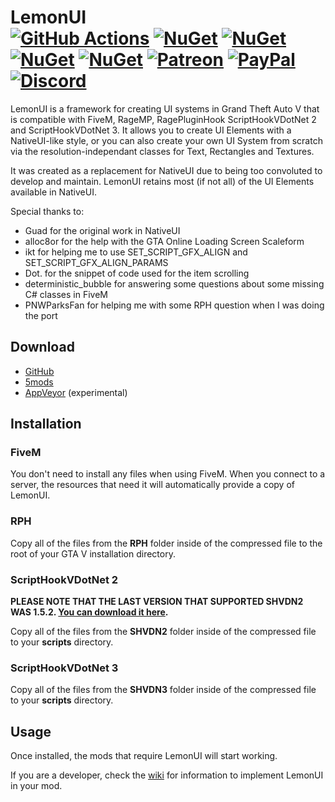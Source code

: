 # LemonUI<br>[![GitHub Actions][actions-img]][actions-url] [![NuGet][nuget-img-2]][nuget-url-2] [![NuGet][nuget-img-3]][nuget-url-3] [![NuGet][nuget-img-f]][nuget-url-f] [![NuGet][nuget-img-r]][nuget-url-r] [![Patreon][patreon-img]][patreon-url] [![PayPal][paypal-img]][paypal-url] [![Discord][discord-img]][discord-url]

LemonUI is a framework for creating UI systems in Grand Theft Auto V that is compatible with FiveM, RageMP, RagePluginHook ScriptHookVDotNet 2 and ScriptHookVDotNet 3. It allows you to create UI Elements with a NativeUI-like style, or you can also create your own UI System from scratch via the resolution-independant classes for Text, Rectangles and Textures.

It was created as a replacement for NativeUI due to being too convoluted to develop and maintain. LemonUI retains most (if not all) of the UI Elements available in NativeUI.

Special thanks to:

* Guad for the original work in NativeUI
* alloc8or for the help with the GTA Online Loading Screen Scaleform
* ikt for helping me to use SET_SCRIPT_GFX_ALIGN and SET_SCRIPT_GFX_ALIGN_PARAMS
* Dot. for the snippet of code used for the item scrolling
* deterministic_bubble for answering some questions about some missing C# classes in FiveM
* PNWParksFan for helping me with some RPH question when I was doing the port

## Download

* [GitHub](https://github.com/justalemon/LemonUI/releases)
* [5mods](https://www.gta5-mods.com/scripts/lemonui)
* [AppVeyor](https://ci.appveyor.com/project/justalemon/lemonui) (experimental)

## Installation

### FiveM

You don't need to install any files when using FiveM. When you connect to a server, the resources that need it will automatically provide a copy of LemonUI.

### RPH

Copy all of the files from the **RPH** folder inside of the compressed file to the root of your GTA V installation directory.

### ScriptHookVDotNet 2

**PLEASE NOTE THAT THE LAST VERSION THAT SUPPORTED SHVDN2 WAS 1.5.2. [You can download it here]().**

Copy all of the files from the **SHVDN2** folder inside of the compressed file to your **scripts** directory.

### ScriptHookVDotNet 3

Copy all of the files from the **SHVDN3** folder inside of the compressed file to your **scripts** directory.

## Usage

Once installed, the mods that require LemonUI will start working.

If you are a developer, check the [wiki](https://github.com/justalemon/LemonUI/wiki) for information to implement LemonUI in your mod.

[actions-img]: https://img.shields.io/github/actions/workflow/status/LemonUIbyLemon/LemonUI/main.yml?branch=master&label=actions
[actions-url]: https://github.com/LemonUIbyLemon/LemonUI/actions
[nuget-img-2]: https://img.shields.io/nuget/v/LemonUI.SHVDN2?label=nuget%20%28shvdn%202%29
[nuget-url-2]: https://www.nuget.org/packages/LemonUI.SHVDN2/
[nuget-img-3]: https://img.shields.io/nuget/v/LemonUI.SHVDN3?label=nuget%20%28shvdn%203%29
[nuget-url-3]: https://www.nuget.org/packages/LemonUI.SHVDN3/
[nuget-img-f]: https://img.shields.io/nuget/v/LemonUI.FiveM?label=nuget%20%28fivem%29
[nuget-url-f]: https://www.nuget.org/packages/LemonUI.FiveM/
[nuget-img-m]: https://img.shields.io/nuget/v/LemonUI.RageMP?label=nuget%20%28ragemp%29
[nuget-url-m]: https://www.nuget.org/packages/LemonUI.RageMP/
[nuget-img-r]: https://img.shields.io/nuget/v/LemonUI.RagePluginHook?label=nuget%20%28rph%29
[nuget-url-r]: https://www.nuget.org/packages/LemonUI.RagePluginHook/
[patreon-img]: https://img.shields.io/badge/support-patreon-FF424D.svg
[patreon-url]: https://www.patreon.com/lemonchan
[paypal-img]: https://img.shields.io/badge/support-paypal-0079C1.svg
[paypal-url]: https://paypal.me/justalemon
[discord-img]: https://img.shields.io/badge/discord-join-7289DA.svg
[discord-url]: https://discord.gg/Cf6sspj
